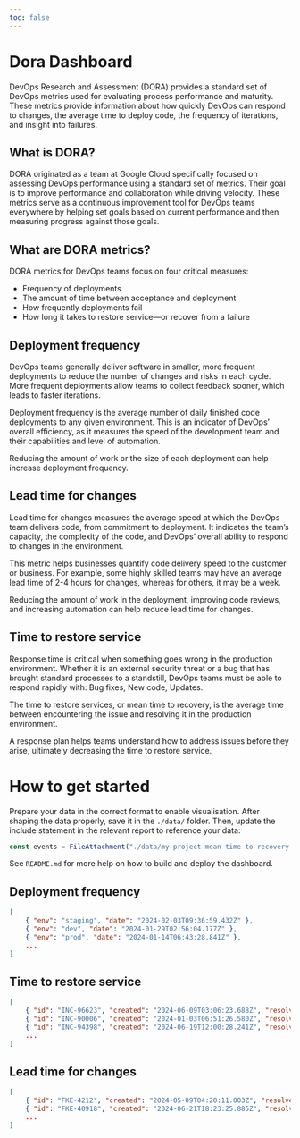 ```yaml
---
toc: false
---
```


# Dora Dashboard

DevOps Research and Assessment (DORA) provides a standard set of DevOps metrics used for evaluating process performance and maturity. These metrics provide information about how quickly DevOps can respond to changes, the average time to deploy code, the frequency of iterations, and insight into failures.

## What is DORA?

DORA originated as a team at Google Cloud specifically focused on assessing DevOps performance using a standard set of metrics. Their goal is to improve performance and collaboration while driving velocity. These metrics serve as a continuous improvement tool for DevOps teams everywhere by helping set goals based on current performance and then measuring progress against those goals.

## What are DORA metrics?

DORA metrics for DevOps teams focus on four critical measures:

* Frequency of deployments
* The amount of time between acceptance and deployment
* How frequently deployments fail
* How long it takes to restore service—or recover from a failure

##  Deployment frequency

DevOps teams generally deliver software in smaller, more frequent deployments to reduce the number of changes and risks in each cycle. More frequent deployments allow teams to collect feedback sooner, which leads to faster iterations.

Deployment frequency is the average number of daily finished code deployments to any given environment. This is an indicator of DevOps’ overall efficiency, as it measures the speed of the development team and their capabilities and level of automation.

Reducing the amount of work or the size of each deployment can help increase deployment frequency.


## Lead time for changes

Lead time for changes measures the average speed at which the DevOps team delivers code, from commitment to deployment. It indicates the team’s capacity, the complexity of the code, and DevOps’ overall ability to respond to changes in the environment.

This metric helps businesses quantify code delivery speed to the customer or business. For example, some highly skilled teams may have an average lead time of 2-4 hours for changes, whereas for others, it may be a week.

Reducing the amount of work in the deployment, improving code reviews, and increasing automation can help reduce lead time for changes.


## Time to restore service

Response time is critical when something goes wrong in the production environment. Whether it is an external security threat or a bug that has brought standard processes to a standstill, DevOps teams must be able to respond rapidly with: Bug fixes, New code, Updates.

The time to restore services, or mean time to recovery, is the average time between encountering the issue and resolving it in the production environment.

A response plan helps teams understand how to address issues before they arise, ultimately decreasing the time to restore service.

# How to get started

Prepare your data in the correct format to enable visualisation.
After shaping the data properly, save it in the `./data/` folder.
Then, update the include statement in the relevant report to reference your data:

```javascript
const events = FileAttachment("./data/my-project-mean-time-to-recovery.json").json();
```

See `README.md` for more help on how to build and deploy the dashboard.

## Deployment frequency

```json
[
    { "env": "staging", "date": "2024-02-03T09:36:59.432Z" },
    { "env": "dev", "date": "2024-01-29T02:56:04.177Z" },
    { "env": "prod", "date": "2024-01-14T06:43:28.841Z" },
    ...
]
```

## Time to restore service

```json
[
    { "id": "INC-96623", "created": "2024-06-09T03:06:23.688Z", "resolved": "2024-06-09T16:06:23.688Z" },
    { "id": "INC-90006", "created": "2024-01-03T06:51:26.580Z", "resolved": "2024-01-04T03:51:26.580Z" },
    { "id": "INC-94398", "created": "2024-06-19T12:00:28.241Z", "resolved": "2024-06-20T07:00:28.241Z" },
    ...
]
```

## Lead time for changes

```json
[
    { "id": "FKE-4212", "created": "2024-05-09T04:20:11.003Z", "resolved": "2024-05-12T15:20:11.003Z" },
    { "id": "FKE-40918", "created": "2024-06-21T18:23:25.885Z", "resolved": "2024-06-23T09:23:25.885Z" },
    ...
]
```
